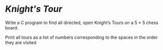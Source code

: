 # *Knight's Tour*
Write a C program to find all directed, open Knight’s Tours on a 5 × 5 chess board.

Print all tours as a list of numbers corresponding to the spaces in the order they are visited
